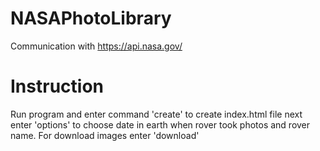 # NASAPhotoLibrary
Communication with https://api.nasa.gov/
# Instruction
Run program and enter command 'create' to create index.html file next enter 'options' to choose date in earth when rover took photos and rover name. For download images enter 'download'

